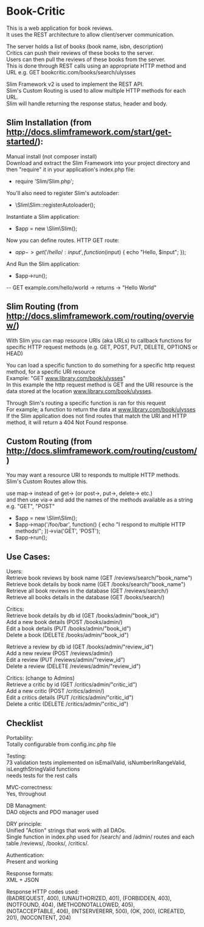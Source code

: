 # Book-Critic

This is a web application for book reviews.  
It uses the REST architecture to allow client/server communication.  

The server holds a list of books (book name, isbn, description)  
Critics can push their reviews of these books to the server.  
Users can then pull the reviews of these books from the server.  
This is done through REST calls using an appropriate HTTP method and URL e.g. GET bookcritic.com/books/search/ulysses  

Slim Framework v2 is used to implement the REST API.  
Slim's Custom Routing is used to allow multiple HTTP methods for each URL.  
Slim will handle returning the response status, header and body.  


## Slim Installation (from http://docs.slimframework.com/start/get-started/):
Manual install (not composer install)  
Download and extract the Slim Framework into your project directory and then "require" it in your application's index.php file:  

 - require 'Slim/Slim.php';

You'll also need to register Slim's autoloader:
 - \Slim\Slim::registerAutoloader();

Instantiate a Slim application:
 - $app = new \Slim\Slim();

Now you can define routes. HTTP GET route:
 - $app->get('/hello/:input', function ($input) {
    echo "Hello, $input"; });

And Run the Slim application:
 - $app->run();

-- GET example.com/hello/world  -> returns -> "Hello World"


## Slim Routing (from http://docs.slimframework.com/routing/overview/)
With Slim you can map resource URIs (aka URLs) to callback functions for specific HTTP request methods (e.g. GET, POST, PUT, DELETE, OPTIONS or HEAD)  

You can load a specific function to do something for a specific http request method, for a specific URI resource  
Example: "GET www.library.com/book/ulysses"  
In this example the http request method is GET and the URI resource is the data stored at the location www.library.com/book/ulysses.  

Through Slim's routing a specific function is ran for this request  
For example; a function to return the data at www.library.com/book/ulysses  
If the Slim application does not find routes that match the URI and HTTP method, it will return a 404 Not Found response.  


## Custom Routing (from http://docs.slimframework.com/routing/custom/)  
You may want a resource URI to responds to multiple HTTP methods.  
Slim's Custom Routes allow this.  

use map-> instead of get-> (or post->, put->, delete-> etc.)  
and then use via-> and add the names of the methods available as a string e.g. "GET", "POST"  

 - $app = new \Slim\Slim();
 - $app->map('/foo/bar', function()
    {
        echo "I respond to multiple HTTP methods!";
    })->via('GET', 'POST');
 - $app->run();



## Use Cases:
Users:  
Retrieve book reviews by book name                  (GET /reviews/search/"book_name")  
Retrieve book details by book name                  (GET /books/search/"book_name")  
Retrieve all book reviews in the database           (GET /reviews/search/)  
Retrieve all books details in the database          (GET /books/search/)  
 
Critics:  
Retrieve book details by db id  (GET /books/admin/"book_id")  
Add a new book details          (POST /books/admin/)  
Edit a book details             (PUT /books/admin/"book_id")  
Delete a book                   (DELETE /books/admin/"book_id")  

Retrieve a review by db id      (GET /books/admin/"review_id")  
Add a new review                (POST /reviews/admin/)  
Edit a review                   (PUT /reviews/admin/"review_id")  
Delete a review                 (DELETE /reviews/admin/"review_id")  

Critics: (change to Admins)  
Retrieve a critic by id         (GET /critics/admin/"critic_id")  
Add a new critic                (POST /critics/admin/)  
Edit a critics details          (PUT /critics/admin/"critic_id")  
Delete a critic                 (DELETE /critics/admin/"critic_id")  


## Checklist
Portability:  
Totally configurable from config.inc.php file  
 
Testing:  
73 validation tests implemented on isEmailValid, isNumberInRangeValid, isLengthStringValid functions  
needs tests for the rest calls  
 
MVC-correctness:  
Yes, throughout   
 
DB Managment:  
DAO objects and PDO manager used  
 
DRY principle:  
Unified "Action" strings that work with all DAOs.  
Single function in index.php used for /search/ and /admin/ routes and each table /reviews/, /books/, /critics/.  
 
Authentication:  
Present and working  
 
Response formats:  
XML + JSON   
 
Response HTTP codes used:  
(BADREQUEST, 400), (UNAUTHORIZED, 401), (FORBIDDEN, 403), (NOTFOUND, 404), (METHODNOTALLOWED, 405),   
(NOTACCEPTABLE, 406), (INTSERVERERR, 500), (OK, 200), (CREATED, 201), (NOCONTENT, 204)  
